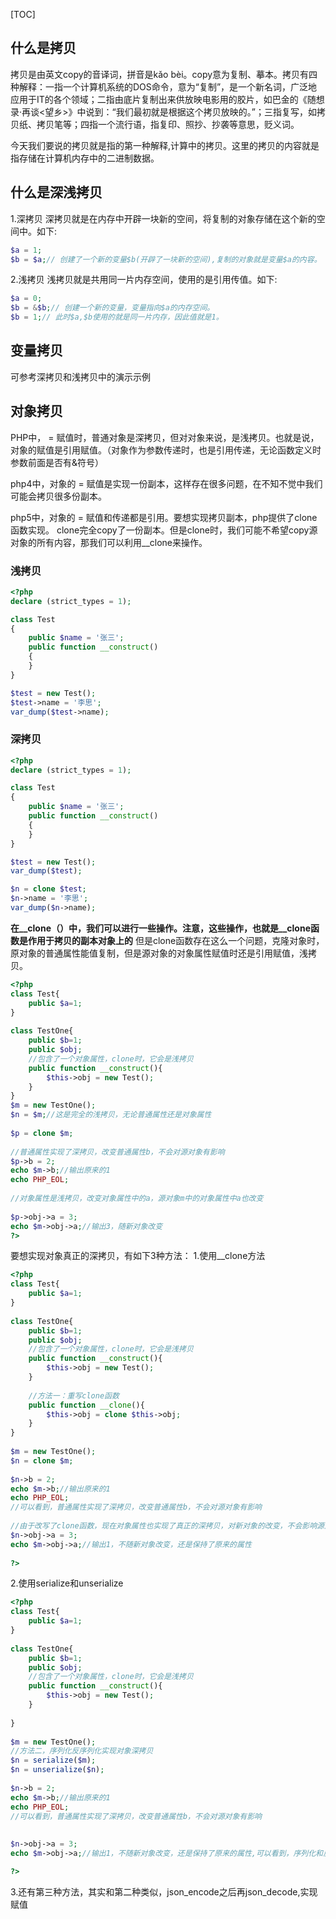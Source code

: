 [TOC]

## 什么是拷贝

拷贝是由英文copy的音译词，拼音是kǎo bèi。copy意为复制、摹本。拷贝有四种解释：一指一个计算机系统的DOS命令，意为“复制”，是一个新名词，广泛地应用于IT的各个领域；二指由底片复制出来供放映电影用的胶片，如巴金的《随想录·再谈<望乡>》中说到：“我们最初就是根据这个拷贝放映的。”；三指复写，如拷贝纸、拷贝笔等；四指一个流行语，指复印、照抄、抄袭等意思，贬义词。

今天我们要说的拷贝就是指的第一种解释,计算中的拷贝。这里的拷贝的内容就是指存储在计算机内存中的二进制数据。

## 什么是深浅拷贝

1.深拷贝
深拷贝就是在内存中开辟一块新的空间，将复制的对象存储在这个新的空间中。如下:

```php
$a = 1;
$b = $a;// 创建了一个新的变量$b(开辟了一块新的空间),复制的对象就是变量$a的内容。
```

2.浅拷贝
浅拷贝就是共用同一片内存空间，使用的是引用传值。如下:

```php
$a = 0;
$b = &$b;// 创建一个新的变量，变量指向$a的内存空间。
$b = 1;// 此时$a,$b使用的就是同一片内存，因此值就是1。
```

## 变量拷贝

可参考深拷贝和浅拷贝中的演示示例

## 对象拷贝

PHP中， = 赋值时，普通对象是深拷贝，但对对象来说，是浅拷贝。也就是说，对象的赋值是引用赋值。（对象作为参数传递时，也是引用传递，无论函数定义时参数前面是否有&符号）

php4中，对象的 = 赋值是实现一份副本，这样存在很多问题，在不知不觉中我们可能会拷贝很多份副本。

php5中，对象的 = 赋值和传递都是引用。要想实现拷贝副本，php提供了clone函数实现。
clone完全copy了一份副本。但是clone时，我们可能不希望copy源对象的所有内容，那我们可以利用__clone来操作。
### 浅拷贝
```php
<?php
declare (strict_types = 1);

class Test
{
    public $name = '张三';
    public function __construct()
    {
    }
}

$test = new Test();
$test->name = '李思';
var_dump($test->name);
```
### 深拷贝
```php
<?php
declare (strict_types = 1);

class Test
{
    public $name = '张三';
    public function __construct()
    {
    }
}

$test = new Test();
var_dump($test);

$n = clone $test;
$n->name = '李思';
var_dump($n->name);
```
**在__clone（）中，我们可以进行一些操作。注意，这些操作，也就是__clone函数是作用于拷贝的副本对象上的**
但是clone函数存在这么一个问题，克隆对象时，原对象的普通属性能值复制，但是源对象的对象属性赋值时还是引用赋值，浅拷贝。
```php
<?php
class Test{
    public $a=1;
}
 
class TestOne{
    public $b=1;
    public $obj;
    //包含了一个对象属性，clone时，它会是浅拷贝
    public function __construct(){
        $this->obj = new Test();
    }
}
$m = new TestOne();
$n = $m;//这是完全的浅拷贝，无论普通属性还是对象属性
 
$p = clone $m;
 
//普通属性实现了深拷贝，改变普通属性b，不会对源对象有影响
$p->b = 2;
echo $m->b;//输出原来的1
echo PHP_EOL;
 
//对象属性是浅拷贝，改变对象属性中的a，源对象m中的对象属性中a也改变
 
$p->obj->a = 3;
echo $m->obj->a;//输出3，随新对象改变
?>
```
要想实现对象真正的深拷贝，有如下3种方法：
1.使用__clone方法
```php
<?php
class Test{
    public $a=1;
}
 
class TestOne{
    public $b=1;
    public $obj;
    //包含了一个对象属性，clone时，它会是浅拷贝
    public function __construct(){
        $this->obj = new Test();
    }
     
    //方法一：重写clone函数
    public function __clone(){
        $this->obj = clone $this->obj;
    }
}
 
$m = new TestOne();
$n = clone $m;
 
$n->b = 2;
echo $m->b;//输出原来的1
echo PHP_EOL;
//可以看到，普通属性实现了深拷贝，改变普通属性b，不会对源对象有影响
 
//由于改写了clone函数，现在对象属性也实现了真正的深拷贝，对新对象的改变，不会影响源对象
$n->obj->a = 3;
echo $m->obj->a;//输出1，不随新对象改变，还是保持了原来的属性
 
?>
```
2.使用serialize和unserialize
```php
<?php
class Test{
    public $a=1;
}
 
class TestOne{
    public $b=1;
    public $obj;
    //包含了一个对象属性，clone时，它会是浅拷贝
    public function __construct(){
        $this->obj = new Test();
    }
     
}
 
$m = new TestOne();
//方法二，序列化反序列化实现对象深拷贝
$n = serialize($m);
$n = unserialize($n);
 
$n->b = 2;
echo $m->b;//输出原来的1
echo PHP_EOL;
//可以看到，普通属性实现了深拷贝，改变普通属性b，不会对源对象有影响
 
 
$n->obj->a = 3;
echo $m->obj->a;//输出1，不随新对象改变，还是保持了原来的属性,可以看到，序列化和反序列化可以实现对象的深拷贝

?>
```
3.还有第三种方法，其实和第二种类似，json_encode之后再json_decode,实现赋值